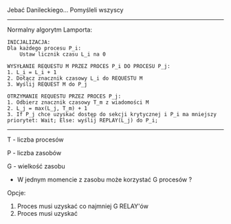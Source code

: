 Jebać Danileckiego... Pomyśleli wszyscy

---

Normalny algorytm Lamporta:

````
INICJALIZACJA:
Dla każdego procesu P_i:
    Ustaw licznik czasu L_i na 0

WYSYŁANIE REQUESTU M PRZEZ PROCES P_i DO PROCESU P_j:
1. L_i = L_i + 1
2. Dołącz znacznik czasowy L_i do REQUESTU M
3. Wyślij REQUEST M do P_j

OTRZYMANIE REQUESTU PRZEZ PROCES P_j:
1. Odbierz znacznik czasowy T_m z wiadomości M
2. L_j = max(L_j, T_m) + 1
3. If P_j chce uzyskać dostęp do sekcji krytycznej i P_i ma mniejszy priorytet: Wait; Else: wyślij REPLAY(L_j) do P_i;
````

---
T - liczba procesów

P - liczba zasobów

G - wielkość zasobu

* W jednym momencie z zasobu może korzystać G procesów ?

Opcje:

1. Proces musi uzyskać co najmniej G RELAY'ów
2. Proces musi uzyskać 